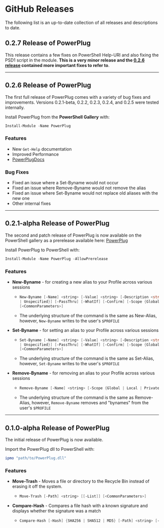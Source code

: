 # GitHub Releases 

The following list is an up-to-date collection of all releases and descriptions to date.

## 0.2.7 Release of PowerPlug
This release contains a few fixes on PowerShell Help-URI and also fixing the PSD1 script in the module. 
**This is a very minor release and the [0.2.6 release](https://github.com/manu-p-1/PowerPlug/releases/tag/0.2.6) contained more important fixes to refer to**.

---

## 0.2.6 Release of PowerPlug
The first full release of PowerPlug comes with a variety of bug fixes and improvements. Versions 0.2.1-beta, 0.2.2, 0.2.3, 0.2.4, and 0.2.5 were tested internally.

Install PowerPlug from the **PowerShell Gallery** with:

```powershell
Install-Module -Name PowerPlug
```

### Features
- New `Get-Help` documentation
- Improved Performance
- [PowerPlugDocs](https://powerplug.me)

### Bug Fixes
- Fixed an issue where a Set-Byname would not occur
- Fixed an issue where Remove-Byname would not remove the alias
- Fixed an issue where Set-Byname would not replace old aliases with the new one
- Other internal fixes

---

## 0.2.1-alpha Release of PowerPlug
The second and patch release of PowerPlug is now available on the PowerShell gallery as a prerelease available here: [PowerPlug](https://www.powershellgallery.com/packages/PowerPlug/0.2.1-alpha)

Install PowerPlug to PowerShell with:
```powershell
Install-Module -Name PowerPlug -AllowPrerelease
```

### Features
- **New-Byname** - for creating a new alias to your Profile across various sessions
  - ```powershell
    New-Byname [-Name] <string> [-Value] <string> [-Description <string>] [-Option {None | ReadOnly | Constant | Private | AllScope
    | Unspecified}] [-PassThru] [-WhatIf] [-Confirm] [-Scope {Global | Local | Private | Numbered scopes | Script}] [-Force]
    [<CommonParameters>]
    ``` 
  - The underlying structure of the command is the same as New-Alias, however, `New-Byname` writes to the user's `$PROFILE`

- **Set-Byname** - for setting an alias to your Profile across various sessions
  - ```powershell
    Set-Byname [-Name] <string> [-Value] <string> [-Description <string>] [-Option {None | ReadOnly | Constant | Private | AllScope
    | Unspecified}] [-PassThru] [-WhatIf] [-Confirm] [-Scope {Global | Local | Private | Numbered scopes | Script}] [-Force]
    [<CommonParameters>]
    ``` 
  - The underlying structure of the command is the same as Set-Alias, however, `Set-Byname` writes to the user's `$PROFILE`

- **Remove-Byname** - for removing an alias to your Profile across various sessions
  - ```powershell
    Remove-Byname [-Name] <string> [-Scope {Global | Local | Private | Numbered scopes | Script}] [-Force] [<CommonParameters>]
    ``` 
  - The underlying structure of the command is the same as Remove-Alias, however, `Remove-Byname` removes and "bynames" from the  user's `$PROFILE`

---

## 0.1.0-alpha Release of PowerPlug
The initial release of PowerPlug is now available.

Import the PowerPlug dll to PowerShell with:
```powershell
ipmo "path/to/PowerPlug.dll"
```

### Features
- **Move-Trash** - Moves a file or directory to the Recycle Bin instead of erasing it off the system.
  - ```powershell
    Move-Trash [-Path] <string> [[-List]] [<CommonParameters>]
    ```

- **Compare-Hash** - Compares a file hash with a known signature and displays whether the signature was a match
  - ```powershell
    Compare-Hash [-Hash] {SHA256 | SHA512 | MD5} [-Path] <string> [-Signature] <string> [<CommonParameters>]
    ```